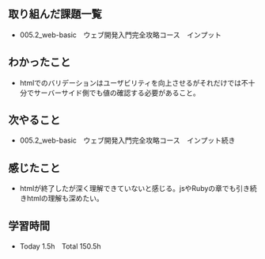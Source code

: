 ## 取り組んだ課題一覧  
- 005.2_web-basic　ウェブ開発入門完全攻略コース　インプット
## わかったこと
- htmlでのバリデーションはユーザビリティを向上させるがそれだけでは不十分でサーバーサイド側でも値の確認する必要があること。
## 次やること  
- 005.2_web-basic　ウェブ開発入門完全攻略コース　インプット続き
## 感じたこと  
- htmlが終了したが深く理解できていないと感じる。jsやRubyの章でも引き続きhtmlの理解も深めたい。
## 学習時間  
- Today 1.5h　Total 150.5h
